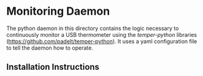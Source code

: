 # Monitoring Daemon
The python daemon in this directory contains the logic necessary to continuously
monitor a USB thermometer using the *temper-python* libraries
(https://github.com/padelt/temper-python).  It uses a yaml configuration file
to tell the daemon how to operate.

## Installation Instructions
